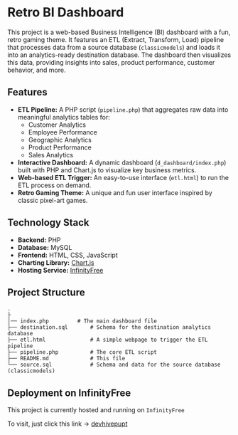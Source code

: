 # Retro BI Dashboard

This project is a web-based Business Intelligence (BI) dashboard with a fun, retro gaming theme. It features an ETL (Extract, Transform, Load) pipeline that processes data from a source database (`classicmodels`) and loads it into an analytics-ready destination database. The dashboard then visualizes this data, providing insights into sales, product performance, customer behavior, and more.

## Features

- **ETL Pipeline:** A PHP script (`pipeline.php`) that aggregates raw data into meaningful analytics tables for:
  - Customer Analytics
  - Employee Performance
  - Geographic Analytics
  - Product Performance
  - Sales Analytics
- **Interactive Dashboard:** A dynamic dashboard (`d_dashboard/index.php`) built with PHP and Chart.js to visualize key business metrics.
- **Web-based ETL Trigger:** An easy-to-use interface (`etl.html`) to run the ETL process on demand.
- **Retro Gaming Theme:** A unique and fun user interface inspired by classic pixel-art games.

## Technology Stack

- **Backend:** PHP
- **Database:** MySQL
- **Frontend:** HTML, CSS, JavaScript
- **Charting Library:** [Chart.js](https://www.chartjs.org/)
- **Hosting Service:** [InfinityFree](https://www.infinityfree.com/)

## Project Structure

```
.
├
│── index.php         # The main dashboard file
├── destination.sql       # Schema for the destination analytics database
├── etl.html              # A simple webpage to trigger the ETL pipeline
├── pipeline.php          # The core ETL script
├── README.md             # This file
└── source.sql            # Schema and data for the source database (classicmodels)
```

## Deployment on InfinityFree

This project is currently hosted and running on `InfinityFree`

To visit, just click this link -> [devhivepupt](http://devhivepupt.great-site.net/)
